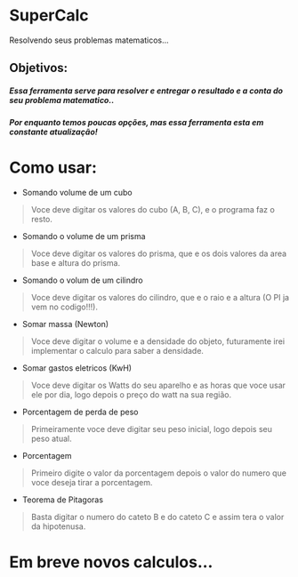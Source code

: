 # SuperCalc
Resolvendo seus problemas matematicos...

## Objetivos:
##### Essa ferramenta serve para resolver e entregar o resultado  e a conta do seu problema matematico..
##### Por enquanto  temos poucas opções, mas essa ferramenta esta em constante atualização!

# Como usar:


* Somando volume de um cubo
> Voce deve digitar os valores do cubo (A, B, C), e o programa faz o resto.

* Somando o volume de um prisma
> Voce  deve digitar os  valores do prisma, que e os dois valores da area base e altura do prisma.

* Somando o volum de um cilindro
>  Voce deve digitar os valores do cilindro, que e o raio e a altura (O PI ja vem no codigo!!!).

* Somar massa (Newton)
> Voce deve digitar o volume e a densidade do objeto, futuramente irei implementar o calculo para saber a densidade.

* Somar gastos eletricos  (KwH)
> Voce  deve digitar os Watts do seu aparelho e as horas que voce usar ele por dia, logo depois o preço do watt na sua região.

* Porcentagem de perda de peso
>  Primeiramente voce deve digitar seu peso inicial, logo depois seu peso atual.

* Porcentagem
> Primeiro digite o  valor da porcentagem depois o valor do numero que voce deseja tirar a porcentagem.

* Teorema de Pitagoras
> Basta digitar o numero do cateto B e do cateto C e assim tera o valor da hipotenusa.

#  Em breve novos calculos...
